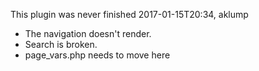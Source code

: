 This plugin was never finished 2017-01-15T20:34, aklump

- The navigation doesn't render.
- Search is broken.
- page_vars.php needs to move here
